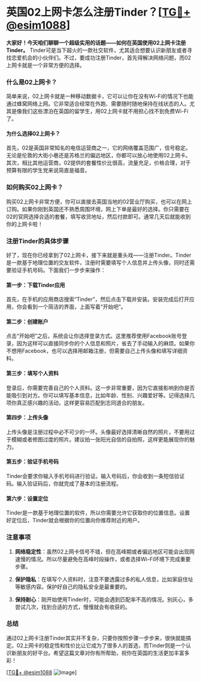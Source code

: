 # 英国02上网卡怎么注册Tinder？[[TG💪+ @esim1088](https://t.me/s/esim1088)]

**大家好！今天咱们聊聊一个超级实用的话题——如何在英国使用02上网卡注册Tinder。** Tinder可是当下超火的一款社交软件，尤其适合想要认识新朋友或者寻找恋爱机会的小伙伴们。不过，要成功注册Tinder，首先得解决网络问题，而02上网卡就是一个非常方便的选择。

### 什么是02上网卡？

简单来说，02上网卡就是一种移动数据卡，它可以让你在没有Wi-Fi的情况下也能通过蜂窝网络上网。它非常适合经常在外跑、需要随时随地保持在线状态的人。尤其是像我们这些漂泊在英国的留学生，用02上网卡就不用担心找不到免费Wi-Fi了。

#### **为什么选择02上网卡？**

首先，02是英国非常知名的电信运营商之一，它的网络覆盖范围广，信号稳定。无论是伦敦的大街小巷还是苏格兰的偏远地区，你都可以放心地使用02上网卡。其次，相比其他运营商，02提供的套餐性价比很高，流量充足，价格合理，对于预算有限的学生党来说简直是福音。

### 如何购买02上网卡？

购买02上网卡非常方便，你可以直接去英国当地的02营业厅购买，也可以在网上订购。如果你刚到英国还不熟悉周围环境，网上下单是最好的选择。你只需要在02的官网选择合适的套餐，填写收货地址，然后付款即可。通常几天后就能收到你的上网卡啦！

### 注册Tinder的具体步骤

好了，现在你已经拿到了02上网卡，接下来就是重头戏——注册Tinder。Tinder是一款基于地理位置的交友软件，注册时需要填写个人信息并上传头像，同时还需要验证手机号码。下面我们一步步来操作：

#### **第一步：下载Tinder应用**

首先，在手机的应用商店搜索“Tinder”，然后点击下载并安装。安装完成后打开应用，你会看到一个简洁的界面，上面写着“开始吧”。

#### **第二步：创建账户**

点击“开始吧”之后，系统会让你选择登录方式。这里推荐使用Facebook账号登录，因为这样可以直接同步你的个人信息和照片，省去了手动输入的麻烦。如果你不想用Facebook，也可以选择用邮箱注册，但需要自己上传头像和填写详细资料。

#### **第三步：填写个人资料**

登录后，你需要完善自己的个人资料。这一步非常重要，因为它直接影响到你是否能吸引到对方。你可以填写基本信息，比如年龄、性别、兴趣爱好等。记得选择几项你真正感兴趣的活动，这样更容易匹配到志同道合的朋友。

#### **第四步：上传头像**

上传头像是注册过程中必不可少的一环。头像最好选择清晰自然的照片，不要用过于模糊或者修图过度的照片。建议拍一张阳光自信的自拍照，这样更能展现你的魅力。

#### **第五步：验证手机号码**

Tinder会要求你输入手机号码进行验证。输入号码后，你会收到一条短信验证码。输入验证码后，你就完成了基本的注册流程。

#### **第六步：设置定位**

Tinder是一款基于地理位置的软件，所以你需要允许它获取你的位置信息。设置好定位后，Tinder就会根据你的位置向你推荐附近的用户。

### 注意事项

1. **网络稳定性**：虽然02上网卡信号不错，但在高峰期或者偏远地区可能会出现网速慢的情况。所以尽量避免在高峰时段操作，或者选择Wi-Fi环境下完成重要步骤。
   
2. **保护隐私**：在填写个人资料时，注意不要透露过多的私人信息，比如家庭住址等敏感内容。保护好自己的隐私安全是最重要的。

3. **保持耐心**：刚开始使用Tinder时，可能会遇到匹配率不高的情况。别灰心，多尝试几次，找到合适的方式，慢慢就会有收获的。

### 总结

通过02上网卡注册Tinder其实并不复杂，只要你按照步骤一步步来，很快就能搞定。02上网卡的稳定性和性价比让它成为了很多人的首选，而Tinder则是一个认识新朋友的好平台。希望这篇文章对你有所帮助，祝你在英国的生活更加丰富多彩！

[[TG💪+ @esim1088](https://t.me/s/esim1088) ![Image](https://i.postimg.cc/4NQfJmqS/Snipaste-2025-05-13-00-14-12.png)]